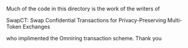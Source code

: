 Much of the code in this directory is the work of the writers of

SwapCT: Swap Confidential Transactions for
Privacy-Preserving Multi-Token Exchanges

who implimented the Omniring transaction scheme. Thank you